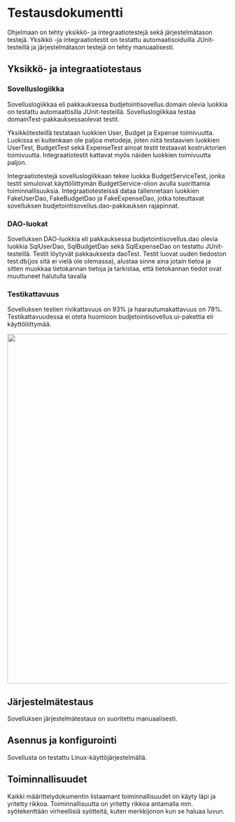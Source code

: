 # Testausdokumentti

Ohjelmaan on tehty yksikkö- ja integraatiotestejä sekä järjestelmätason testejä. Yksikkö -ja integraatiotestit on
testattu automaatisoiduilla JUnit-testeillä ja järjestelmätason testejä on tehty manuaalisesti.

## Yksikkö- ja integraatiotestaus
### Sovelluslogiikka
Sovelluslogiikkaa eli pakkauksessa budjetointisovellus.domain olevia luokkia on testattu automaattisilla JUnit-testeillä. 
Sovelluslogiikkaa testaa domainTest-pakkauksessaolevat testit. 

Yksikkötesteillä testataan luokkien User, Budget ja
Expense toimivuutta. Luokissa ei kuitenkaan ole paljoa metodeja, joten niitä testaavien luokkien UserTest, BudgetTest sekä
ExpenseTest ainoat testit testaavat kostruktorien toimivuutta. Integraatiotestit kattavat myös näiden luokkien toimivuutta
paljon.

Integraatiotestejä sovelluslogiikkaan tekee luokka BudgetServiceTest, jonka testit simuloivat käyttöliittymän
BudgetService-olion avulla suorittamia toiminnallisuuksia. Integraatiotesteissä dataa tallennetaan luokkien 
FakeUserDao, FakeBudgetDao ja FakeExpenseDao, jotka toteuttavat sovelluksen budjetointisovellus.dao-pakkauksen
rajapinnat.

### DAO-luokat
Sovelluksen DAO-luokkia eli pakkauksessa budjetointisovellus.dao olevia luokkia SqlUserDao, SqlBudgetDao sekä
SqlExpenseDao on testattu JUnit-testeillä. Testit löytyvät pakkauksesta daoTest. Testit luovat uuden tiedoston
test.db(jos sitä ei vielä ole olemassa), alustaa sinne aina jotain tietoa ja sitten muokkaa tietokannan tietoja ja
tarkistaa, että tietokannan tiedot ovat muuttuneet halutulla tavalla

### Testikattavuus

Sovelluksen testien rivikattavuus on 93% ja haarautumakattavuus on 78%. Testikattavuudessa ei oteta huomioon
budjetointisovellus.ui-pakettia eli käyttöliittymää.

<img src="https://github.com/OlliJ5/otm-harjoitustyo/blob/master/dokumentointi/kuvat/testikattavuus.png" width="800">

## Järjestelmätestaus

Sovelluksen järjestelmätestaus on suoritettu manuaalisesti.

## Asennus ja konfigurointi
Sovellusta on testattu Linux-käyttöjärjestelmällä.

## Toiminnallisuudet

Kaikki määrittelydokumentin listaamant toiminnallisuudet on käyty läpi ja yritetty rikkoa. Toiminnallisuutta on
yritetty rikkoa antamalla mm. syötekenttään virheellisiä syötteitä, kuten merkkijonon kun se haluaa luvun.
